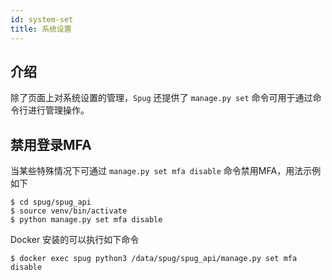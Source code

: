 ```yaml
---
id: system-set
title: 系统设置
---
```


## 介绍

除了页面上对系统设置的管理，`Spug` 还提供了 `manage.py set` 命令可用于通过命令行进行管理操作。

## 禁用登录MFA
当某些特殊情况下可通过 `manage.py set mfa disable` 命令禁用MFA，用法示例如下
```shell script
$ cd spug/spug_api
$ source venv/bin/activate
$ python manage.py set mfa disable
```
Docker 安装的可以执行如下命令
```shell script
$ docker exec spug python3 /data/spug/spug_api/manage.py set mfa disable
```
